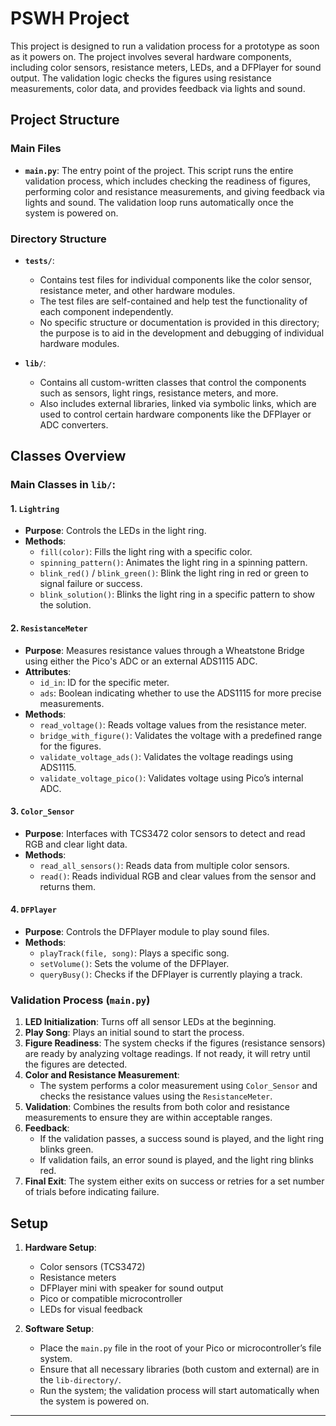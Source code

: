 # PSWH Project

This project is designed to run a validation process for a prototype as soon as it powers on. The project involves several hardware components, including color sensors, resistance meters, LEDs, and a DFPlayer for sound output. The validation logic checks the figures using resistance measurements, color data, and provides feedback via lights and sound.

## Project Structure

### Main Files
- **`main.py`**: The entry point of the project. This script runs the entire validation process, which includes checking the readiness of figures, performing color and resistance measurements, and giving feedback via lights and sound. The validation loop runs automatically once the system is powered on.

### Directory Structure
- **`tests/`**: 
  - Contains test files for individual components like the color sensor, resistance meter, and other hardware modules.
  - The test files are self-contained and help test the functionality of each component independently.
  - No specific structure or documentation is provided in this directory; the purpose is to aid in the development and debugging of individual hardware modules.

- **`lib/`**: 
  - Contains all custom-written classes that control the components such as sensors, light rings, resistance meters, and more.
  - Also includes external libraries, linked via symbolic links, which are used to control certain hardware components like the DFPlayer or ADC converters.

## Classes Overview

### **Main Classes in `lib/`:**

#### 1. **`Lightring`**
   - **Purpose**: Controls the LEDs in the light ring.
   - **Methods**:
     - `fill(color)`: Fills the light ring with a specific color.
     - `spinning_pattern()`: Animates the light ring in a spinning pattern.
     - `blink_red()` / `blink_green()`: Blink the light ring in red or green to signal failure or success.
     - `blink_solution()`: Blinks the light ring in a specific pattern to show the solution.

#### 2. **`ResistanceMeter`**
   - **Purpose**: Measures resistance values through a Wheatstone Bridge using either the Pico's ADC or an external ADS1115 ADC.
   - **Attributes**:
     - `id_in`: ID for the specific meter.
     - `ads`: Boolean indicating whether to use the ADS1115 for more precise measurements.
   - **Methods**:
     - `read_voltage()`: Reads voltage values from the resistance meter.
     - `bridge_with_figure()`: Validates the voltage with a predefined range for the figures.
     - `validate_voltage_ads()`: Validates the voltage readings using ADS1115.
     - `validate_voltage_pico()`: Validates voltage using Pico’s internal ADC.
   
#### 3. **`Color_Sensor`**
   - **Purpose**: Interfaces with TCS3472 color sensors to detect and read RGB and clear light data.
   - **Methods**:
     - `read_all_sensors()`: Reads data from multiple color sensors.
     - `read()`: Reads individual RGB and clear values from the sensor and returns them.
   
#### 4. **`DFPlayer`**
   - **Purpose**: Controls the DFPlayer module to play sound files.
   - **Methods**:
     - `playTrack(file, song)`: Plays a specific song.
     - `setVolume()`: Sets the volume of the DFPlayer.
     - `queryBusy()`: Checks if the DFPlayer is currently playing a track.

### Validation Process (`main.py`)

1. **LED Initialization**: Turns off all sensor LEDs at the beginning.
2. **Play Song**: Plays an initial sound to start the process.
3. **Figure Readiness**: The system checks if the figures (resistance sensors) are ready by analyzing voltage readings. If not ready, it will retry until the figures are detected.
4. **Color and Resistance Measurement**: 
   - The system performs a color measurement using `Color_Sensor` and checks the resistance values using the `ResistanceMeter`.
5. **Validation**: Combines the results from both color and resistance measurements to ensure they are within acceptable ranges.
6. **Feedback**: 
   - If the validation passes, a success sound is played, and the light ring blinks green.
   - If validation fails, an error sound is played, and the light ring blinks red.
7. **Final Exit**: The system either exits on success or retries for a set number of trials before indicating failure.


## Setup

1. **Hardware Setup**:
   - Color sensors (TCS3472)
   - Resistance meters
   - DFPlayer mini with speaker for sound output
   - Pico or compatible microcontroller
   - LEDs for visual feedback

2. **Software Setup**:
   - Place the `main.py` file in the root of your Pico or microcontroller’s file system.
   - Ensure that all necessary libraries (both custom and external) are in the `lib-directory/`.
   - Run the system; the validation process will start automatically when the system is powered on.

---

